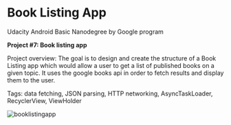 # Book Listing App

Udacity Android Basic Nanodegree by Google program

**Project #7: Book listing app**

Project overview: The goal is to design and create the structure of a Book Listing app which would allow a user to get a list of published
 books on a given topic. It uses the google books api in order to fetch results and display them to the user.
 
 Tags: data fetching, JSON parsing, HTTP networking, AsyncTaskLoader, RecyclerView, ViewHolder
 
 ![booklistingapp](https://user-images.githubusercontent.com/23049871/33538178-201a5f7a-d8c0-11e7-981e-2bba02c6e05d.gif)
